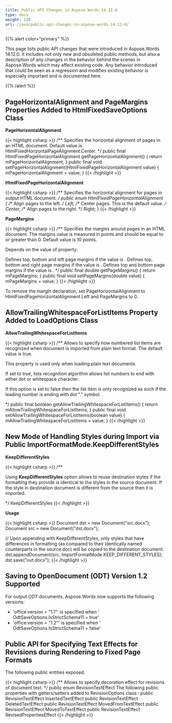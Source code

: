 ```yaml
---
title: Public API Changes in Aspose.Words 14.12.0
type: docs
weight: 120
url: /java/public-api-changes-in-aspose-words-14-12-0/
---
```


{{% alert color="primary" %}} 

This page lists public API changes that were introduced in Aspose.Words 14.12.0. It includes not only new and obsoleted public methods, but also a description of any changes in the behavior behind the scenes in Aspose.Words which may affect existing code. Any behavior introduced that could be seen as a regression and modifies existing behavior is especially important and is documented here.

{{% /alert %}} 

## **PageHorizontalAlignment and PageMargins Properties Added to HtmlFixedSaveOptions Class**

**PageHorizontalAlignment**

{{< highlight csharp >}}
/** 
 Specifies the horizontal alignment of pages in an HTML document.
 Default value is <c>HtmlFixedHorizontalPageAlignment.Center</c>.
*/
public final HtmlFixedPageHorizontalAlignment getPageHorizontalAlignment()
{
	return mPageHorizontalAlignment;
}
public final void setPageHorizontalAlignment(HtmlFixedPageHorizontalAlignment value)
{
	mPageHorizontalAlignment = value;
}
{{< /highlight >}}

**HtmlFixedPageHorizontalAlignment**

{{< highlight csharp >}}
/** 
 Specifies the horizontal alignment for pages in output HTML document.
*/
public enum HtmlFixedPageHorizontalAlignment
{
	/** 
	 Align pages to the left.
	*/
	Left,
	/** 
	 Center pages. This is the default value.
	*/
	Center,
	/** 
	 Align pages to the right.
	*/
	Right;
}
{{< /highlight >}}

**PageMargins**

{{< highlight csharp >}}
/** 
 Specifies the margins around pages in an HTML document.
 The margins value is measured in points and should be equal to or greater than 0.
 Default value is 10 points.
 <p>Depends on the value of <see cref="PageHorizontalAlignment"/> property:</p>
 <list type="bullet">
 <item>
 Defines top, bottom and left page margins if the value is <see cref="HtmlFixedPageHorizontalAlignment.Left"/>.
 </item>
 <item>
 Defines top, bottom and right page margins if the value is <see cref="HtmlFixedPageHorizontalAlignment.Right"/>.
 </item>
 <item>
 Defines top and bottom page margins if the value is <see cref="HtmlFixedPageHorizontalAlignment.Center"/>.
 </item>
 </list>
*/
public final double getPageMargins()
{
	return mPageMargins;
}
public final void setPageMargins(double value)
{
	mPageMargins = value;
}
{{< /highlight >}}

To remove the margin declaration, set PageHorizontalAlignment to HtmlFixedPageHorizontalAlignment.Left and PageMargins to 0.

## **AllowTrailingWhitespaceForListItems Property Added to LoadOptions Class**

**AllowTrailingWhitespaceForListItems**

{{< highlight csharp >}}
/** 
 Allows to specify how numbered list items are recognized when document is imported from plain text format.
 The default value is true.
 <p>This property is used only when loading plain text documents.</p>
 <p> If set to true,  lists recognition algorithm allows list numbers to end with either dot or whitespace character.</p>
 <p>If this option is set to false then the list item is only recognized as such if the leading number is ending with dot "." symbol.</p>
*/
public final boolean getAllowTrailingWhitespaceForListItems()
{
	return mAllowTrailingWhitespaceForListItems;
}
public final void setAllowTrailingWhitespaceForListItems(boolean value)
{
	mAllowTrailingWhitespaceForListItems = value;
}
{{< /highlight >}}

## **New Mode of Handling Styles during Import via Public ImportFormatMode.KeepDifferentStyles**

**KeepDifferentStyles**

{{< highlight csharp >}}
/** <p>Using <b>KeepDifferentStyles</b> option allows to reuse destination styles
 if the formatting they provide is identical to the styles in the source document.
 If the style in destination document is different from the source then it is imported.</p>
*/
KeepDifferentStyles
{{< /highlight >}}

**Usage**

{{< highlight csharp >}}
Document dst = new Document("src.docx");
Document src = new Document("dst.docx");

// Upon appending with KeepDifferentStyles, only styles that have differences in formatting (as compared to their identically named counterparts in the source doc) will be copied to the destination document. 
dst.appendDocument(src, ImportFormatMode.KEEP_DIFFERENT_STYLES);
dst.save("out.docx");
{{< /highlight >}}

## **Saving to OpenDocument (ODT) Version 1.2 Supported**

For output ODT documents, Aspose.Words now supports the following versions:

- 'office:version = "1.1"' is specified when ' OdtSaveOptions.IsStrictSchema11 = true'
- 'office:version = "1.2"' is specified when ' OdtSaveOptions.IsStrictSchema11 = false'

## **Public API for Specifying Text Effects for Revisions during Rendering to Fixed Page Formats**

The following public entities exposed:

{{< highlight csharp >}}
/** 
 Allows to specify decoration effect for revisions of document text.
*/
public enum RevisionTextEffect
The following public properties with getters/setters added to RevisionOptions class :
public RevisionTextEffect InsertedTextEffect
public RevisionTextEffect DeletedTextEffect
public RevisionTextEffect MovedFromTextEffect
public RevisionTextEffect MovedToTextEffect
public RevisionTextEffect RevisedPropertiesEffect
{{< /highlight >}}
